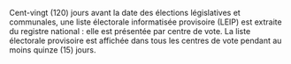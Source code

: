 Cent-vingt (120) jours avant la date des élections législatives et communales, une liste électorale informatisée provisoire (LEIP) est extraite du registre national : elle est présentée par centre de vote.
La liste électorale provisoire est affichée dans tous les centres de vote pendant au moins quinze (15) jours.